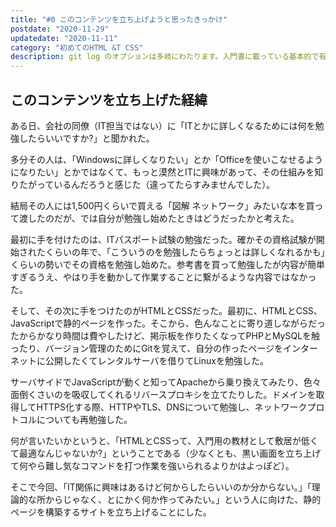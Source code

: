 ```yaml
---
title: "#0 このコンテンツを立ち上げようと思ったきっかけ"
postdate: "2020-11-29"
updatedate: "2020-11-11"
category: "初めてのHTML &T CSS"
description: git log のオプションは多岐にわたります。入門書に載っている基本的で有名なものからちょっとマニアックなものまで、できるだけ例を踏まえて紹介しますので良ければ実際にコマンドを打ち込みながら読んでみてください。
---
```


<section class="section">

## このコンテンツを立ち上げた経緯

ある日、会社の同僚（IT担当ではない）に「ITとかに詳しくなるためには何を勉強したらいいですか?」と聞かれた。

多分その人は、「Windowsに詳しくなりたい」とか「Officeを使いこなせるようになりたい」とかではなくて、もっと漠然とITに興味があって、その仕組みを知りたがっているんだろうと感じた（違ってたらすみませんでした）。

結局その人には1,500円くらいで買える「図解 ネットワーク」みたいな本を買って渡したのだが、では自分が勉強し始めたときはどうだったかと考えた。

最初に手を付けたのは、ITパスポート試験の勉強だった。確かその資格試験が開始されたくらいの年で、「こういうのを勉強したらちょっとは詳しくなれるかも」くらいの勢いでその資格を勉強し始めた。参考書を買って勉強したが内容が簡単すぎるうえ、やはり手を動かして作業することに繋がるような内容ではなかった。

そして、その次に手をつけたのがHTMLとCSSだった。最初に、HTMLとCSS、JavaScriptで静的ページを作った。そこから、色んなことに寄り道しながらだったからかなり時間は費やしたけど、掲示板を作りたくなってPHPとMySQLを触ったり、バージョン管理のためにGitを覚えて、自分の作ったページをインターネットに公開したくてレンタルサーバを借りてLinuxを勉強した。

サーバサイドでJavaScriptが動くと知ってApacheから乗り換えてみたり、色々面倒くさいのを吸収してくれるリバースプロキシを立てたりした。ドメインを取得してHTTPS化する際、HTTPやTLS、DNSについて勉強し、ネットワークプロトコルについても再勉強した。

何が言いたいかというと、「HTMLとCSSって、入門用の教材として敷居が低くて最適なんじゃないか?」ということである（少なくとも、黒い画面を立ち上げて何やら難し気なコマンドを打つ作業を強いられるよりかはよっぽど）。

そこで今回、「IT関係に興味はあるけど何からしたらいいのか分からない。」「理論的な所からじゃなく、とにかく何か作ってみたい。」という人に向けた、静的ページを構築するサイトを立ち上げることにした。

</section>